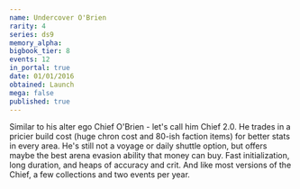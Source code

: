 ```yaml
---
name: Undercover O'Brien
rarity: 4
series: ds9
memory_alpha:
bigbook_tier: 8
events: 12
in_portal: true
date: 01/01/2016
obtained: Launch
mega: false
published: true
---
```


Similar to his alter ego Chief O'Brien - let's call him Chief 2.0. He trades in a pricier build cost (huge chron cost and 80-ish faction items) for better stats in every area. He's still not a voyage or daily shuttle option, but offers maybe the best arena  evasion ability that money can buy. Fast initialization, long duration, and heaps of accuracy and crit. And like most versions of the Chief, a few collections and two events per year.
